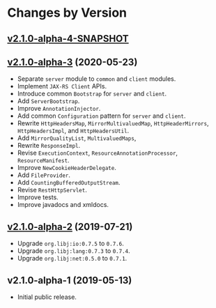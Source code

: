 # Changes by Version

## [v2.1.0-alpha-4-SNAPSHOT](https://github.com/jetrs/jetrs/compare/3412e736ddd8975fbb582c486a9fcf2652bfdcb1..HEAD)

## [v2.1.0-alpha-3](https://github.com/jetrs/jetrs/compare/81057d19ba20886fece1f820c1d6b72dfe7ec623..3412e736ddd8975fbb582c486a9fcf2652bfdcb1) (2020-05-23)
* Separate `server` module to `common` and `client` modules.
* Implement `JAX-RS Client` APIs.
* Introduce common `Bootstrap` for `server` and `client`.
* Add `ServerBootstrap`.
* Improve `AnnotationInjector`.
* Add common `Configuration` pattern for `server` and `client`.
* Rewrite `HttpHeadersMap`, `MirrorMultivaluedMap`, `HttpHeaderMirrors`, `HttpHeadersImpl`, and `HttpHeadersUtil`.
* Add `MirrorQualityList`, `MultivaluedMaps`,
* Rewrite `ResponseImpl`.
* Revise `ExecutionContext`, `ResourceAnnotationProcessor`, `ResourceManifest`.
* Improve `NewCookieHeaderDelegate`.
* Add `FileProvider`.
* Add `CountingBufferedOutputStream`.
* Revise `RestHttpServlet`.
* Improve tests.
* Improve javadocs and xmldocs.

## [v2.1.0-alpha-2](https://github.com/jetrs/jetrs/compare/f7dde254b8fa906ee4e6b8c3e620690294546cb6..81057d19ba20886fece1f820c1d6b72dfe7ec623) (2019-07-21)
* Upgrade `org.libj:io:0.7.5` to `0.7.6`.
* Upgrade `org.libj:lang:0.7.3` to `0.7.4`.
* Upgrade `org.libj:net:0.5.0` to `0.7.1`.

## v2.1.0-alpha-1 (2019-05-13)
* Initial public release.